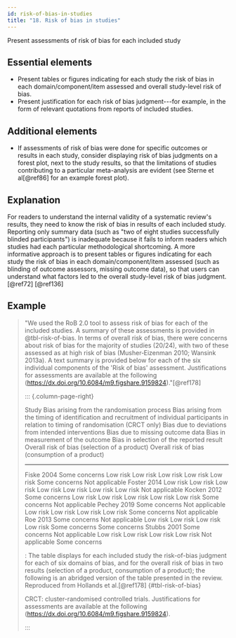 ```yaml
---
id: risk-of-bias-in-studies
title: "18. Risk of bias in studies"
---
```


Present assessments of risk of bias for each included study

## Essential elements

-   Present tables or figures indicating for each study the risk of bias
    in each domain/component/item assessed and overall study-level risk
    of bias.
-   Present justification for each risk of bias judgment---for example,
    in the form of relevant quotations from reports of included studies.

## Additional elements

-   If assessments of risk of bias were done for specific outcomes or
    results in each study, consider displaying risk of bias judgments on
    a forest plot, next to the study results, so that the limitations of
    studies contributing to a particular meta-analysis are evident (see
    Sterne et al[@ref86] for an example forest plot).

## Explanation 

For readers to understand the internal validity of a
systematic review's results, they need to know the risk of bias in
results of each included study. Reporting only summary data (such as
"two of eight studies successfully blinded participants") is inadequate
because it fails to inform readers which studies had each particular
methodological shortcoming. A more informative approach is to present
tables or figures indicating for each study the risk of bias in each
domain/component/item assessed (such as blinding of outcome assessors,
missing outcome data), so that users can understand what factors led to
the overall study-level risk of bias judgment.[@ref72] [@ref136]

## Example

> "We used the RoB 2.0 tool to assess risk of bias for each of the
included studies. A summary of these assessments is provided in @tbl-risk-of-bias. In terms of overall risk of bias, there
were concerns about risk of bias for the majority of studies (20/24),
with two of these assessed as at high risk of bias (Musher‐Eizenman
2010; Wansink 2013a). A text summary is provided below for each of the
six individual components of the 'Risk of bias' assessment.
Justifications for assessments are available at the following
(<https://dx.doi.org/10.6084/m9.figshare.9159824>)."[@ref178]
> 
> ::: {.column-page-right}
> 
> Study         Bias arising from the randomisation process   Bias arising from the timing of identification and recruitment of individual participants in relation to timing of randomisation (CRCT only)   Bias due to deviations from intended interventions   Bias due to missing outcome data   Bias in measurement of the outcome   Bias in selection of the reported result   Overall risk of bias (selection of a product)   Overall risk of bias (consumption of a product)
> ------------- --------------------------------------------- ---------------------------------------------------------------------------------------------------------------------------------------------- ---------------------------------------------------- ---------------------------------- ------------------------------------ ------------------------------------------ ----------------------------------------------- -------------------------------------------------
> Fiske 2004    Some concerns                                 Low risk                                                                                                                                       Low risk                                             Low risk                           Low risk                             Low risk                                   Some concerns                                   Not applicable
> Foster 2014   Low risk                                      Low risk                                                                                                                                       Low risk                                             Low risk                           Low risk                             Low risk                                   Low risk                                        Not applicable
> Kocken 2012   Some concerns                                 Low risk                                                                                                                                       Low risk                                             Low risk                           Low risk                             Low risk                                   Some concerns                                   Not applicable
> Pechey 2019   Some concerns                                 Not applicable                                                                                                                                 Low risk                                             Low risk                           Low risk                             Low risk                                   Some concerns                                   Not applicable
> Roe 2013      Some concerns                                 Not applicable                                                                                                                                 Low risk                                             Low risk                           Low risk                             Low risk                                   Some concerns                                   Some concerns
> Stubbs 2001   Some concerns                                 Not applicable                                                                                                                                 Low risk                                             Low risk                           Low risk                             Low risk                                   Not applicable                                  Some concerns
> 
> : The table displays for each included study the risk-of-bias judgment for each of six domains of bias, and for the overall risk of bias in two results (selection of a product, consumption of a product); the following is an abridged version of the table presented in the review. Reproduced from Hollands et al.[@ref178] {#tbl-risk-of-bias}
> 
> CRCT: cluster-randomised controlled trials. Justifications for
> assessments are available at the following
> (<https://dx.doi.org/10.6084/m9.figshare.9159824>).
> 
> :::
